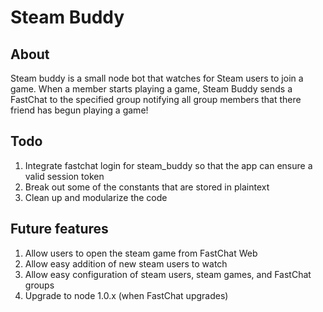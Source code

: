 # Steam Buddy

## About
Steam buddy is a small node bot that watches for Steam users to join a game. When a member starts playing a game, Steam Buddy sends a FastChat to the specified group notifying all group members that there friend has begun playing a game!

## Todo
1. Integrate fastchat login for steam_buddy so that the app can ensure a valid session token
2. Break out some of the constants that are stored in plaintext
3. Clean up and modularize the code


## Future features
1. Allow users to open the steam game from FastChat Web
2. Allow easy addition of new steam users to watch
3. Allow easy configuration of steam users, steam games, and FastChat groups
4. Upgrade to node 1.0.x (when FastChat upgrades)